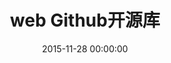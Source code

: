 ---
title: web Github开源库
categories:
  - web
tags:
  - web
  - github
  - 开源
date: 2015-11-28 00:00:00
layout: post_github
data_github: [
	{
		keywords: [bootstrap],
		projects: [
			{
				user: "twbs",
				repo: "bootstrap",
				wiki: [
					{
						title: "bootstrap中文网",
						link: "http://www.bootcss.com/"
					}
				],
			},
			{
				user: "FezVrasta",
				repo: "bootstrap-material-design",
				description: "bootstrap主题",
				imgs: [
					"https://github.com/FezVrasta/bootstrap-material-design/raw/master/demo/imgs/banner.jpg",
				]
			},
			{
				user: "designmodo",
				repo: "Flat-UI",
				description: "扁平化ui，bootstrap主题",
			},
		]
	},
	{
		keywords: [CSS,样式],
		projects: [
			{
				user: "FortAwesome",
				repo: "Font-Awesome",
				description: "一套绝佳的图标字体库和CSS框架",
			},
		]
	},
	{
		keywords: [懒加载],
		projects: [
			{
				user: "tuupola",
				repo: "jquery_lazyload",
				description: "jQuery插件，依赖jQuery，只针对&lt;img&gt;的懒加载，有throttle功能",
			},
			{
				user: "callmecavs",
				repo: "layzr.js",
				description: "没有throttle功能！支持&lt;img&gt;",
			},
			{
				user: "aFarkas",
				repo: "lazysizes",
				description: "支持 img 和 iframe",
			},
		]
	},
	{
		keywords: [布局],
		projects: [
			{
				user: "desandro",
				repo: "masonry",
				description: "瀑布流等布局",
			},
		]
	},
	{
		keywords: [其他],
		projects: [
			{
				user: "mdo",
				repo: "github-buttons",
				description: "github按钮，可显示关注数量",
			},
			{
				user: "bower",
				repo: "bower",
				description: "包,代码管理工具",
				imgs: [
					"https://camo.githubusercontent.com/8a2024183152023c85dc7124365c1afb721450a4/687474703a2f2f626f7765722e696f2f696d672f626f7765722d6c6f676f2e706e67",
				]
			},
			{
				user: "i5ting",
				repo: "i5ting_ztree_toc",
				description: "markdown toc,markdown自动生成导航条",
				imgs: [
					"https://github.com/i5ting/i5ting_ztree_toc/raw/master/demo/3.png",
				]
			},
		]
	},
]
---